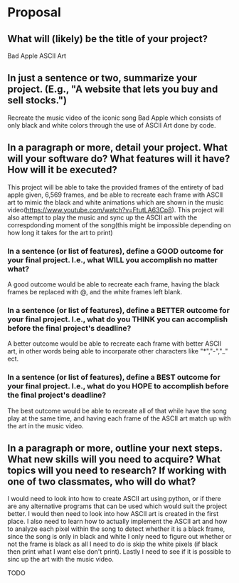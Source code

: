 # Proposal

## What will (likely) be the title of your project?

Bad Apple ASCII Art  

## In just a sentence or two, summarize your project. (E.g., "A website that lets you buy and sell stocks.")

Recreate the music video of the iconic song Bad Apple which consists of only black and white colors through the use of ASCII Art done by code.


## In a paragraph or more, detail your project. What will your software do? What features will it have? How will it be executed?

This project will be able to take the provided frames of the entirety of bad apple given, 6,569 frames, and be able to recreate each frame with ASCII art to mimic the black and white animations which are shown in the music video(https://www.youtube.com/watch?v=FtutLA63Cp8). This project will also attempt to play the music and sync up the ASCII art with the correspdonding moment of the song(this might be impossible depending on how long it takes for the art to print)


### In a sentence (or list of features), define a GOOD outcome for your final project. I.e., what WILL you accomplish no matter what?

A good outcome would be able to recreate each frame, having the black frames be replaced with @, and the white frames left blank. 


### In a sentence (or list of features), define a BETTER outcome for your final project. I.e., what do you THINK you can accomplish before the final project's deadline?

A better outcome would be able to recreate each frame with better ASCII art, in other words being able to incorparate other characters like "*","-","_" ect.

### In a sentence (or list of features), define a BEST outcome for your final project. I.e., what do you HOPE to accomplish before the final project's deadline?

The best outcome would be able to recreate all of that while have the song play at the same time, and having each frame of the ASCII art match up with the art in the music video.

## In a paragraph or more, outline your next steps. What new skills will you need to acquire? What topics will you need to research? If working with one of two classmates, who will do what?

I would need to look into how to create ASCII art using python, or if there are any alternative programs that can be used which would suit the project better. I would then need to look into how ASCII art is created in the first place. I also need to learn how to actually implement the ASCII art and how to analyze each pixel within the song to detect whether it is a black frame, since the song is only in black and white I only need to figure out whether or not the frame is black as all I need to do is skip the white pixels (if black then print what I want else don't print). Lastly I need to see if it is possible to sinc up the art with the music video.

TODO
